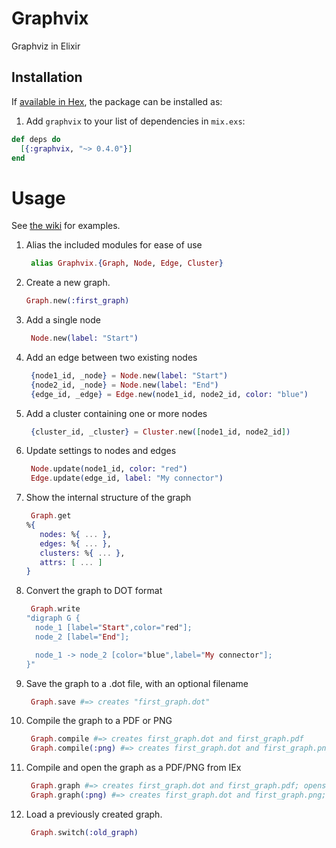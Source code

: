 # Graphvix

Graphviz in Elixir

## Installation

If [available in Hex](https://hex.pm/docs/publish), the package can be installed as:

1. Add `graphvix` to your list of dependencies in `mix.exs`:

```elixir
def deps do
  [{:graphvix, "~> 0.4.0"}]
end
```

# Usage

See [the wiki](https://github.com/mikowitz/graphvix/wiki/Examples) for examples.

1. Alias the included modules for ease of use

    ```elixir
     alias Graphvix.{Graph, Node, Edge, Cluster}
    ```

1. Create a new graph.

    ```elixir
    Graph.new(:first_graph)
    ```

1. Add a single node

    ```elixir
     Node.new(label: "Start")
    ```

1. Add an edge between two existing nodes

    ```elixir
     {node1_id, _node} = Node.new(label: "Start")
     {node2_id, _node} = Node.new(label: "End")
     {edge_id, _edge} = Edge.new(node1_id, node2_id, color: "blue")
    ```

1. Add a cluster containing one or more nodes

    ```elixir
     {cluster_id, _cluster} = Cluster.new([node1_id, node2_id])
    ```

1. Update settings to nodes and edges

    ```elixir
     Node.update(node1_id, color: "red")
     Edge.update(edge_id, label: "My connector")
    ```

1. Show the internal structure of the graph

    ```elixir
     Graph.get
    %{
       nodes: %{ ... },
       edges: %{ ... },
       clusters: %{ ... },
       attrs: [ ... ]
    }
    ```
1. Convert the graph to DOT format

    ```elixir
     Graph.write
    "digraph G {
      node_1 [label="Start",color="red"];
      node_2 [label="End"];

      node_1 -> node_2 [color="blue",label="My connector"];
    }"
    ```
1. Save the graph to a .dot file, with an optional filename

    ```elixir
     Graph.save #=> creates "first_graph.dot"
    ```

1. Compile the graph to a PDF or PNG

    ```elixir
     Graph.compile #=> creates first_graph.dot and first_graph.pdf
     Graph.compile(:png) #=> creates first_graph.dot and first_graph.png
    ```

1. Compile and open the graph as a PDF/PNG from IEx

    ```elixir
     Graph.graph #=> creates first_graph.dot and first_graph.pdf; opens first_graph.pdf
     Graph.graph(:png) #=> creates first_graph.dot and first_graph.png; opens first_graph.png
    ```

1. Load a previously created graph.

    ```elixir
     Graph.switch(:old_graph)
    ```
